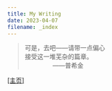 ```yaml
---
title: My Writing
date: 2023-04-07
filename: _index
---
```


>可是，去吧——请带一点偏心\
接受这一堆芜杂的篇章。\
&nbsp;&nbsp;&nbsp;&nbsp;&nbsp;&nbsp;&nbsp;&nbsp;&nbsp;&nbsp;&nbsp;&nbsp;&nbsp;&nbsp;&nbsp;&nbsp;——普希金

[[主页]](/)
